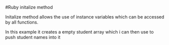 #Ruby initalize method

Initalize method allows the use of instance variables which can be accessed by all functions.

In this example it creates a empty student array which i can then use to push student names into it
